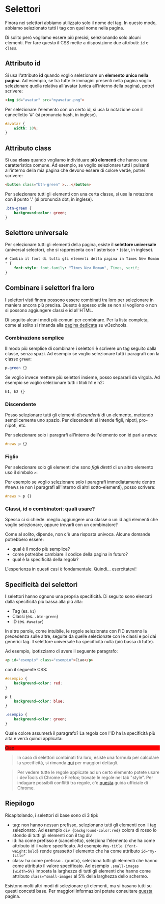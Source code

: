 # Selettori
Finora nei selettori abbiamo utilizzato solo il nome del tag. In questo modo, abbiamo selezionato tutti i tag con quel nome nella pagina.

Di solito però vogliamo essere più precisi, selezionando solo alcuni elementi. Per fare questo il CSS mette a disposizione due attributi: `id` e `class`. 

## Attributo id
Si usa l'attributo **id** quando voglio selezionare un **elemento unico nella pagina**. Ad esempio, se tra tutte le immagini presenti nella pagina voglio selezionare quella relativa all'avatar (unica all'interno della pagina), potrei scrivere:

```html
<img id="avatar" src="myavatar.png">
```

Per selezionare l'elemento con un certo id, si usa la notazione con il cancelletto '#' (si pronuncia hash, in inglese).

```css
#avatar {
    width: 10%;
}
```

## Attributo class
Si usa **class** quando vogliamo individuare **più elementi** che hanno una caratteristica comune. Ad esempio, se voglio selezionare tutti i pulsanti all'interno della mia pagina che devono essere di colore verde, potrei scrivere:

```html
<button class="btn-green" >...</button>
```

Per selezionare tutti gli elementi con una certa classe, si usa la notazione con il punto '.' (si pronuncia dot, in inglese).

```css
.btn-green {
    background-color: green;
}
```

## Selettore universale
Per selezionare tutti gli elementi della pagina, esiste il **selettore universale** (universal selector), che si rappresenta con l'asterisco `*` (star, in inglese).

```css
# Cambia il font di tutti gli elementi della pagina in Times New Roman.
* {
    font-style: font-family: "Times New Roman", Times, serif;
}
```
## Combinare i selettori fra loro
I selettori visti finora possono essere combinati tra loro per selezionare in maniera ancora più precisa. Questo è spesso utile se non si vogliono o non si possono aggiungere classi e id all'HTML.

Di seguito alcuni modi più comuni per combinare. Per la lista completa, come al solito si rimanda alla [pagina dedicata](https://www.w3schools.com/css/css_combinators.asp) su w3schools.

### Combinazione semplice
Il modo più semplice di combinare i selettori è scrivere un tag seguito dalla classe, senza spazi. Ad esempio se voglio selezionare tutti i paragrafi con la classe `green`:

```css
p.green {}
```

Se voglio invece mettere più selettori insieme, posso separarli da virgola. Ad esempio se voglio selezionare tutti i titoli h1 e h2:

```css
h1, h2 {}
```
### Discendente
Posso selezionare tutti gli elementi _discendenti_ di un elemento, mettendo semplicemente uno spazio. Per discendenti si intende figli, nipoti, pro-nipoti, etc.

Per selezionare solo i paragrafi all'interno dell'elemento con id pari a news:

```css
#news p {}
```

### Figlio
Per selezionare solo gli elementi che sono _figli diretti_ di un altro elemento uso il simbolo `>`:

Per esempio se voglio selezionare solo i paragrafi immediatamente dentro #news (e non i paragrafi all'interno di altri sotto-elementi), posso scrivere:

```css
#news > p {}
```


### Classi, id o combinatori: quali usare?
Spesso ci si chiede: meglio aggiungere una classe o un id agli elementi che voglio selezionare, oppure trovarli con un combinatore?

Come al solito, dipende, non c'è una risposta univoca. Alcune domande potrebbero essere:
- qual è il modo più semplice?
- come potrebbe cambiare il codice della pagina in futuro?
- qual è la specificità della regola?

L'esperienza in questi casi è fondamentale. Quindi... esercitatevi!

## Specificità dei selettori
I selettori hanno ognuno una propria specificità. Di seguito sono elencati dalla specificità più bassa alla più alta:

- Tag (es. `h1`)
- Classi (es. `.btn-green`)
- ID (es. `#avatar`)

In altre parole, come intuibile, le regole selezionate con l'ID avranno la precedenza sulle altre, seguite da quelle selezionate con le classi e poi dai generici tag. Il selettore universale ha specificità nulla (più bassa di tutte).

Ad esempio, ipotizziamo di avere il seguente paragrafo:
```html
<p id="esempio" class="esempio">Ciao</p>
```

con il seguente CSS:
```css
#esempio { 
    background-color: red;
}

p {
    background-color: blue;
}

.esempio { 
    background-color: green;
}
```

Quale colore assumerà il paragrafo? La regola con l'ID ha la specificità più alta e verrà quindi applicata:

<div id="true-html">
<p id="esempio" class="esempio">Ciao</p>
</div>
<style>
#true-html>#esempio { 
    background-color: red;
}
#true-html>.esempio { 
    background-color: green;
}

#true-html>p {
    background-color: blue;
}
</style>

> In caso di selettori combinati fra loro, esiste una formula per calcolare la specificità, si rimanda [qui](https://www.w3schools.com/css/css_specificity.asp) per maggiori dettagli.

> Per vedere tutte le regole applicate ad un certo elemento potete usare i devTools di Chrome o Firefox; trovate le regole nel tab "style". Per indagare possibili conflitti tra regole, c'è [questa](https://developer.chrome.com/docs/devtools/css/overrides/) guida ufficiale di Chrome.


## Riepilogo
Ricapitolando, i selettori di base sono di 3 tipi:
- tag: non hanno nessun prefisso, selezionano tutti gli elementi con il tag selezionato. Ad esempio `div {background-color:red}` colora di rosso lo sfondo di tutti gli elementi con il tag div
- id: ha come prefisso `#` (cancelletto), seleziona l'elemento che ha come attributo id il valore specificato. Ad esempio `#my-title {font-weight:bold}` rende grassetto l'elemento che ha come attributo `id="my-title"`
- class: ha come prefisso `.` (punto), seleziona tutti gli elementi che hanno come attributo il valore specificato. Ad esempio `.small-images {width=5%}` imposta la larghezza di tutti gli elementi che hanno come attributo `class="small-images` al 5% della larghezza dello schermo.

Esistono molti altri modi di selezionare gli elementi, ma si basano tutti su questi concetti base. Per maggiori informazioni potete consultare [questa](https://www.w3schools.com/cssref/css_selectors.asp) pagina.
